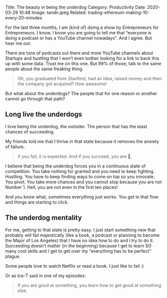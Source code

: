 Title: The beauty in being the underdog
Category: Productivity
Date: 2020-03-29 10:48
Image: tandn.jpeg
Related: trading-ethereum-making-10-every-20-minutes

For the last three months, I am (kind of) doing a show by Entrepreneurs for Entrepreneurs. I know, I know you are going to tell me that “everyone is doing a podcast or has a YouTube channel nowadays”. And I agree. But hear me out.

There are tons of podcasts out there and more YouTube channels about Startups and hustling that I won’t even bother looking for a link to back this up with some data. Trust me on this one. But 99% of those, talk to the same people about the same freaking thing.

>Oh, you graduated from Stanford, had an idea, raised money and then the company got acquired? How awesome!

But what about the underdogs? The people that for one reason or another cannot go through that path?

## Long live the underdogs

I love being the underdog, the outsider. The person that has the least chances of succeeding.

My friends told me that I thrive in that state because it removes the anxiety of failure.

> If you fail, it is expected. And if you succeed, you are 🚀.

I believe that being the underdog forces you in a continuous state of competition. You take nothing for granted and you need to keep fighting. Hustling. You have to keep finding ways to come on top so you innovate. You pivot. You take more chances and you cannot stop because you are not Number 1. Hell, you are not even in the first ten places!

And you know what, sometimes everything just works. You get in that flow and things are starting to click.

## The underdog mentality
For me, getting to that state is pretty easy. I just start something new that probably will fail majestically (like a book, a podcast or planning to become the Major of Los Angeles) that I have no idea how to do and I try to do it. Succeeding doesn’t matter (in the beginning) because I get to learn SO many cool skills and I get to get over my “everything has to be perfect” plague.

Some people love to watch Netflix or read a book. I just like to fail :)

Or as Ice-T said in one of my episodes:

> If you are good at something, you learn how to get good at something else.